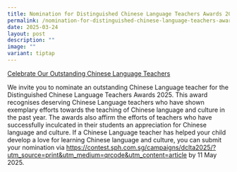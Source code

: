 ```yaml
---
title: Nomination for Distinguished Chinese Language Teachers Awards 2025
permalink: /nomination-for-distinguished-chinese-language-teachers-awards-2025/
date: 2025-03-24
layout: post
description: ""
image: ""
variant: tiptap
---
```

<p><u>Celebrate Our Outstanding Chinese Language Teachers</u>
</p>
<p>We invite you to nominate an outstanding Chinese Language teacher for
the Distinguished Chinese Language Teachers Awards 2025. This award recognises
deserving Chinese Language teachers who have shown exemplary efforts towards
the teaching of Chinese language and culture in the past year. The awards
also affirm the efforts of teachers who have successfully inculcated in
their students an appreciation for Chinese language and culture. If a Chinese
Language teacher has helped your child develop a love for learning Chinese
language and culture, you can submit your nomination via <a href="" rel="noopener nofollow" target="_blank">https://contest.sph.com.sg/campaigns/dclta2025/?utm_source=print&amp;utm_medium=qrcode&amp;utm_content=article</a> by
11 May 2025.</p>
